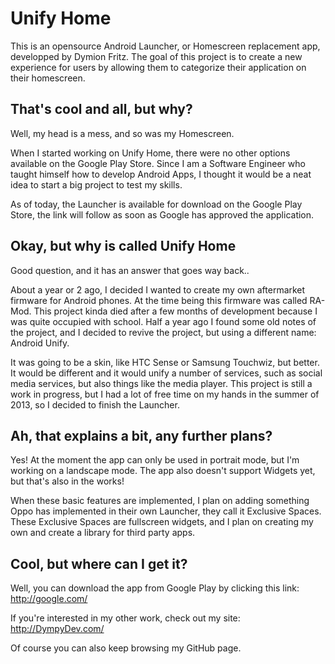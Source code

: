 # Unify Home #
This is an opensource Android Launcher, or Homescreen replacement app, developped by Dymion Fritz.
The goal of this project is to create a new experience for users by allowing them to categorize their application on their homescreen.
## That's cool and all, but why? ##
Well, my head is a mess, and so was my Homescreen. 

When I started working on Unify Home, there were no other options available on the Google Play Store. Since I am a Software Engineer who taught himself how to develop Android Apps, I thought it would be a neat idea to start a big project to test my skills.

As of today, the Launcher is available for download on the Google Play Store, the link will follow as soon as Google has approved the application.
## Okay, but why is called Unify Home ##
Good question, and it has an answer that goes way back..

About a year or 2 ago, I decided I wanted to create my own aftermarket firmware for Android phones. At the time being this firmware was called RA-Mod. This project kinda died after a few months of development because I was quite occupied with school. Half a year ago I found some old notes of the project, and I decided to revive the project, but using a different name: Android Unify.

It was going to be a skin, like HTC Sense or Samsung Touchwiz, but better. It would be different and it would unify a number of services, such as social media services, but also things like the media player.
This project is still a work in progress, but I had a lot of free time on my hands in the summer of 2013, so I decided to finish the Launcher.
## Ah, that explains a bit, any further plans? ##
Yes! At the moment the app can only be used in portrait mode, but I'm working on a landscape mode. The app also doesn't support Widgets yet, but that's also in the works!

When these basic features are implemented, I plan on adding something Oppo has implemented in their own Launcher, they call it Exclusive Spaces. These Exclusive Spaces are fullscreen widgets, and I plan on creating my own and create a library for third party apps.
## Cool, but where can I get it? ##
Well, you can download the app from Google Play by clicking this link:
<http://google.com/>

If you're interested in my other work, check out my site:
<http://DympyDev.com/>

Of course you can also keep browsing my GitHub page.